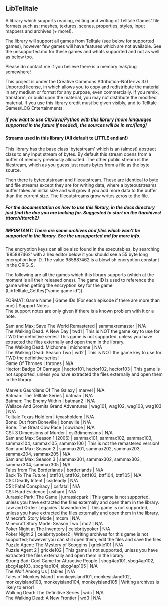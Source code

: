 ## LibTelltale
A library which supports reading, editing and writing of Telltale Games' file formats such as: meshes, textures, scenes, properties, styles, input mappers and archives (+ more!).

The library will support all games from Telltale (see below for supported games), however few games will have features which are not available. See the unsupported.md for these games and whats supported and not as well as below too.

Please do contact me if you believe there is a memory leak/bug somewhere! 

This project is under the Creative Commons Attribution-NoDerivs 3.0 Unported license, in which allows you to copy and redistribute the material in any medium or format for any purpose, even commercially. If you remix, transform, or build upon the material, you may not distribute the modified material. If you use this library credit must be given visibly, and to Telltale Games\LCG Entertainments.

##### If you want to use C#/Java/Python with this library (more languages supported in the future if needed), the sources will be in src/[lang]

#### Streams used in this library (All default to LITTLE endian!)

This library has the base class 'bytestream' which is an (almost) abstract class to any input stream of bytes. By default this stream opens from a buffer of memory previously allocated. The other public stream is the filestream, which as you guess just reads bytes from a file as the byte source.

Then there is byteoutstream and fileoutstream. These are identical to byte and file streams except they are for writing data, where a byteoutstreams buffer takes an initial size and will grow if you add more data to the buffer than the current size. The fileoutstreams grow writes zeros to the file.

##### For the documentation on how to use this library, in the docs directory just find the doc you are looking for. Suggested to start on the ttarchives! (ttarch/ttarch2)

##### IMPORTANT: There are some archives and files which won't be supported in the library. See the unsupported.md for more info.

The encryption keys can all be also found in the executables, by searching '985887462' with a hex editor below it you should see a 55 byte long encryption key :D. The value 985887462 is a blowfish encryption constant in the ORIG_S.

The following are all the games which this library supports (which at the moment is all their released ones). The game ID is used to reference the game when getting the encryption key for the game (LibTelltale_GetKey("some game id")).

FORMAT: Game Name | Game IDs (For each episode if there are more than one) | Support Notes <br /> 
The support notes are only given if there is a known problem with it or a note.

Sam and Max: Save The World Remastered | sammaxremaster | N/A<br /> 
The Walking Dead: A New Day | twd1 | This is NOT the game key to use for TWD the definitive series! This game is not supported, unless you have extracted the files externally and open them in the library. <br /> 
The Walking Dead: Michonne | michonne | N/A<br /> 
The Walking Dead: Season Two | wd2 | This is NOT the game key to use for TWD the definitive series! <br /> 
Game Of Thrones | thrones | N/A<br /> 
Hector: Badge Of Carnage | hector101, hector102, hector103 | This game is not supported, unless you have extracted the files externally and open them in the library. <br /> <br /> 
Marvels Gaurdians Of The Galaxy | marvel | N/A<br /> 
Batman: The Telltale Series | batman | N/A<br /> 
Batman: The Enemy Within | batman2 | N/A<br /> 
Wallace And Gromits Grand Adventures | wag101, wag102, wag103, wag103 | N/A<br /> 
Telltale Texas Hold'em | texasholdem | N/A<br /> 
Bone: Out from Boneville | boneville | N/A<br /> 
Bone: The Great Cow Race | cowrace | N/A<br /> 
CSI: 3 Dimensions of Murder | csi3dimensions | N/A<br /> 
Sam and Max: Season 1 (2006) | sammax101, sammax102, sammax103, sammax104, sammax105, sammax106 | This is not the remastered version!<br /> 
Sam and Max: Season 2 | sammax201, sammax202, sammax203, sammax204, sammax205 | N/A<br /> 
Sam and Max: Season 3 | sammax301, sammax302, sammax303, sammax304, sammax305 | N/A<br /> 
Tales from The Borderlands | borderlands | N/A<br /> 
Back To The Future | bttf101, bttf102, bttf103, bttf104, bttf105 | N/A<br /> 
CSI: Deadly Intent | csideadly | N/A<br /> 
CSI: Fatal Conspiracy | csifatal | N/A<br /> 
CSI: Hard Evidence | csihard | N/A<br /> 
Jurassic Park: The Game | jurrassicpark | This game is not supported, unless you have extracted the files externally and open them in the library. <br /> 
Law and Order: Legacies | lawandorder | This game is not supported, unless you have extracted the files externally and open them in the library. <br /> 
Minecraft: Story Mode | mcsm | N/A<br /> 
Minecraft Story Mode: Season Two | mc2 | N/A<br /> 
Poker Night at The Inventory | celebritypoker | N/A<br /> 
Poker Night 2 | celebritypoker2 | Writing archives for this game is not supported; however you can still open them, edit the files and save the files <br /> 
Puzzle Agent: The Mystery of Scoggins | grickle101 | N/A<br /> 
Puzzle Agent 2 | grickle102 |  This game is not supported, unless you have extracted the files externally and open them in the library. <br /> 
Strong Bad: Cool Game for Attractive People | sbcg4ap101, sbcg4ap102, sbcg4ap103, sbcg4ap104, sbcg4ap105 | N/A<br /> 
The Wolf Among Us | fables | N/A<br /> 
Tales of Monkey Island | monkeyisland101, monkeyisland102, monkeyisland103, monkeyisland104, monkeyisland105 | Writing archives is likely to error!<br /> 
Walking Dead: The Definitive Series | wdc | N/A<br /> 
The Walking Dead: A New Frontier | wd3 | N/A






























